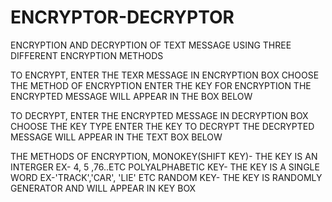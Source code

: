 # ENCRYPTOR-DECRYPTOR
ENCRYPTION AND DECRYPTION OF TEXT MESSAGE USING THREE DIFFERENT ENCRYPTION METHODS

TO ENCRYPT,
ENTER THE TEXR MESSAGE IN ENCRYPTION BOX 
CHOOSE THE METHOD OF ENCRYPTION 
ENTER THE KEY FOR ENCRYPTION
THE ENCRYPTED MESSAGE WILL APPEAR IN THE BOX BELOW

TO DECRYPT,
ENTER THE ENCRYPTED MESSAGE IN DECRYPTION BOX
CHOOSE THE KEY TYPE
ENTER THE KEY TO DECRYPT
THE DECRYPTED MESSAGE WILL APPEAR IN THE TEXT BOX BELOW


THE METHODS OF ENCRYPTION,
MONOKEY(SHIFT KEY)- THE KEY IS AN INTERGER     EX- 4,   5  ,76..ETC 
POLYALPHABETIC KEY- THE KEY IS A SINGLE WORD   EX-'TRACK','CAR', 'LIE' ETC
RANDOM KEY- THE KEY IS RANDOMLY GENERATOR AND WILL APPEAR IN KEY BOX

